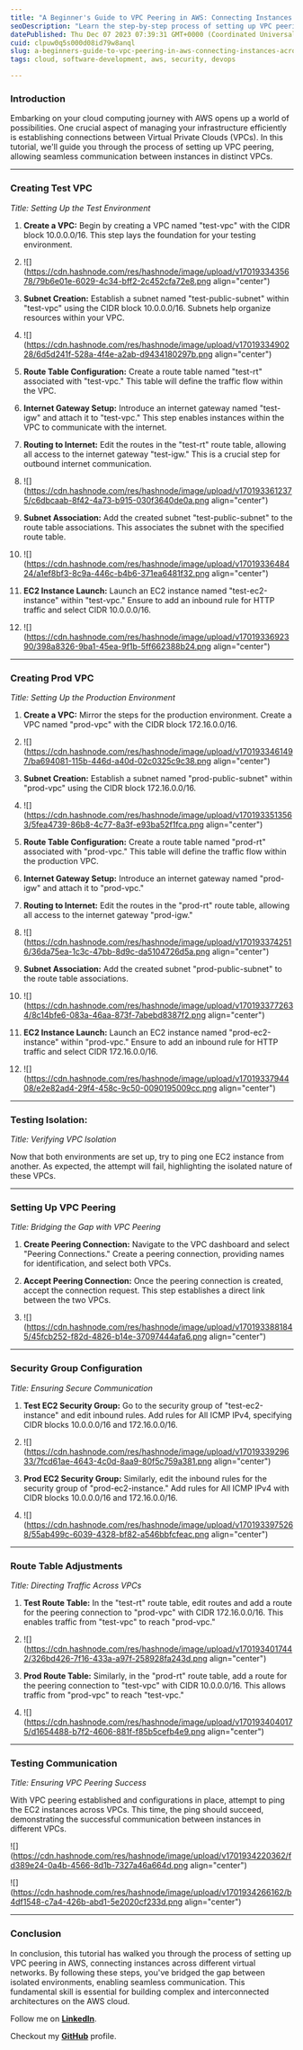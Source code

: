 ```yaml
---
title: "A Beginner's Guide to VPC Peering in AWS: Connecting Instances Across Virtual Networks"
seoDescription: "Learn the step-by-step process of setting up VPC peering in AWS. Connect instances across different VPCs for seamless communication."
datePublished: Thu Dec 07 2023 07:39:31 GMT+0000 (Coordinated Universal Time)
cuid: clpuw0q5s000d08id79w8anql
slug: a-beginners-guide-to-vpc-peering-in-aws-connecting-instances-across-virtual-networks
tags: cloud, software-development, aws, security, devops

---
```


### **Introduction**

Embarking on your cloud computing journey with AWS opens up a world of possibilities. One crucial aspect of managing your infrastructure efficiently is establishing connections between Virtual Private Clouds (VPCs). In this tutorial, we'll guide you through the process of setting up VPC peering, allowing seamless communication between instances in distinct VPCs.

---

### **Creating Test VPC**

*Title: Setting Up the Test Environment*

1. **Create a VPC:** Begin by creating a VPC named "test-vpc" with the CIDR block 10.0.0.0/16. This step lays the foundation for your testing environment.
    
2. ![](https://cdn.hashnode.com/res/hashnode/image/upload/v1701933435678/79b6e01e-6029-4c34-bff2-2c452cfa72e8.png align="center")
    
3. **Subnet Creation:** Establish a subnet named "test-public-subnet" within "test-vpc" using the CIDR block 10.0.0.0/16. Subnets help organize resources within your VPC.
    
4. ![](https://cdn.hashnode.com/res/hashnode/image/upload/v1701933490228/6d5d241f-528a-4f4e-a2ab-d9434180297b.png align="center")
    
5. **Route Table Configuration:** Create a route table named "test-rt" associated with "test-vpc." This table will define the traffic flow within the VPC.
    
6. **Internet Gateway Setup:** Introduce an internet gateway named "test-igw" and attach it to "test-vpc." This step enables instances within the VPC to communicate with the internet.
    
7. **Routing to Internet:** Edit the routes in the "test-rt" route table, allowing all access to the internet gateway "test-igw." This is a crucial step for outbound internet communication.
    
8. ![](https://cdn.hashnode.com/res/hashnode/image/upload/v1701933612375/c6dbcaab-8f42-4a73-b915-030f3640de0a.png align="center")
    
9. **Subnet Association:** Add the created subnet "test-public-subnet" to the route table associations. This associates the subnet with the specified route table.
    
10. ![](https://cdn.hashnode.com/res/hashnode/image/upload/v1701933648424/a1ef8bf3-8c9a-446c-b4b6-371ea6481f32.png align="center")
    
11. **EC2 Instance Launch:** Launch an EC2 instance named "test-ec2-instance" within "test-vpc." Ensure to add an inbound rule for HTTP traffic and select CIDR 10.0.0.0/16.
    
12. ![](https://cdn.hashnode.com/res/hashnode/image/upload/v1701933692390/398a8326-9ba1-45ea-9f1b-5ff662388b24.png align="center")
    

---

### **Creating Prod VPC**

*Title: Setting Up the Production Environment*

1. **Create a VPC:** Mirror the steps for the production environment. Create a VPC named "prod-vpc" with the CIDR block 172.16.0.0/16.
    
2. ![](https://cdn.hashnode.com/res/hashnode/image/upload/v1701933461497/ba694081-115b-446d-a40d-02c0325c9c38.png align="center")
    
3. **Subnet Creation:** Establish a subnet named "prod-public-subnet" within "prod-vpc" using the CIDR block 172.16.0.0/16.
    
4. ![](https://cdn.hashnode.com/res/hashnode/image/upload/v1701933513563/5fea4739-86b8-4c77-8a3f-e93ba52f1fca.png align="center")
    
5. **Route Table Configuration:** Create a route table named "prod-rt" associated with "prod-vpc." This table will define the traffic flow within the production VPC.
    
6. **Internet Gateway Setup:** Introduce an internet gateway named "prod-igw" and attach it to "prod-vpc."
    
7. **Routing to Internet:** Edit the routes in the "prod-rt" route table, allowing all access to the internet gateway "prod-igw."
    
8. ![](https://cdn.hashnode.com/res/hashnode/image/upload/v1701933742516/36da75ea-1c3c-47bb-8d9c-da5104726d5a.png align="center")
    
9. **Subnet Association:** Add the created subnet "prod-public-subnet" to the route table associations.
    
10. ![](https://cdn.hashnode.com/res/hashnode/image/upload/v1701933772634/8c14bfe6-083a-46aa-873f-7abebd8387f2.png align="center")
    
11. **EC2 Instance Launch:** Launch an EC2 instance named "prod-ec2-instance" within "prod-vpc." Ensure to add an inbound rule for HTTP traffic and select CIDR 172.16.0.0/16.
    
12. ![](https://cdn.hashnode.com/res/hashnode/image/upload/v1701933794408/e2e82ad4-29f4-458c-9c50-0090195009cc.png align="center")
    

---

### **Testing Isolation:**

*Title: Verifying VPC Isolation*

Now that both environments are set up, try to ping one EC2 instance from another. As expected, the attempt will fail, highlighting the isolated nature of these VPCs.

---

### **Setting Up VPC Peering**

*Title: Bridging the Gap with VPC Peering*

1. **Create Peering Connection:** Navigate to the VPC dashboard and select "Peering Connections." Create a peering connection, providing names for identification, and select both VPCs.
    
2. **Accept Peering Connection:** Once the peering connection is created, accept the connection request. This step establishes a direct link between the two VPCs.
    
3. ![](https://cdn.hashnode.com/res/hashnode/image/upload/v1701933881845/45fcb252-f82d-4826-b14e-37097444afa6.png align="center")
    

---

### **Security Group Configuration**

*Title: Ensuring Secure Communication*

1. **Test EC2 Security Group:** Go to the security group of "test-ec2-instance" and edit inbound rules. Add rules for All ICMP IPv4, specifying CIDR blocks 10.0.0.0/16 and 172.16.0.0/16.
    
2. ![](https://cdn.hashnode.com/res/hashnode/image/upload/v1701933929633/7fcd61ae-4643-4c0d-8aa9-80f5c759a381.png align="center")
    
3. **Prod EC2 Security Group:** Similarly, edit the inbound rules for the security group of "prod-ec2-instance." Add rules for All ICMP IPv4 with CIDR blocks 10.0.0.0/16 and 172.16.0.0/16.
    
4. ![](https://cdn.hashnode.com/res/hashnode/image/upload/v1701933975268/55ab499c-6039-4328-bf82-a546bbfcfeac.png align="center")
    

---

### **Route Table Adjustments**

*Title: Directing Traffic Across VPCs*

1. **Test Route Table:** In the "test-rt" route table, edit routes and add a route for the peering connection to "prod-vpc" with CIDR 172.16.0.0/16. This enables traffic from "test-vpc" to reach "prod-vpc."
    
2. ![](https://cdn.hashnode.com/res/hashnode/image/upload/v1701934017442/326bd426-7f16-433a-a97f-258928fa243d.png align="center")
    
3. **Prod Route Table:** Similarly, in the "prod-rt" route table, add a route for the peering connection to "test-vpc" with CIDR 10.0.0.0/16. This allows traffic from "prod-vpc" to reach "test-vpc."
    
4. ![](https://cdn.hashnode.com/res/hashnode/image/upload/v1701934040175/d1654488-b7f2-4606-881f-f85b5cefb4e9.png align="center")
    

---

### **Testing Communication**

*Title: Ensuring VPC Peering Success*

With VPC peering established and configurations in place, attempt to ping the EC2 instances across VPCs. This time, the ping should succeed, demonstrating the successful communication between instances in different VPCs.

![](https://cdn.hashnode.com/res/hashnode/image/upload/v1701934220362/fd389e24-0a4b-4566-8d1b-7327a46a664d.png align="center")

![](https://cdn.hashnode.com/res/hashnode/image/upload/v1701934266162/b4df1548-c7a4-426b-abd1-5e2020cf233d.png align="center")

---

### **Conclusion**

In conclusion, this tutorial has walked you through the process of setting up VPC peering in AWS, connecting instances across different virtual networks. By following these steps, you've bridged the gap between isolated environments, enabling seamless communication. This fundamental skill is essential for building complex and interconnected architectures on the AWS cloud.

Follow me on [**LinkedIn**](https://www.linkedin.com/in/arjunmenon-devops/).

Checkout my [**GitHub**](https://github.com/ArjunMnn) profile.